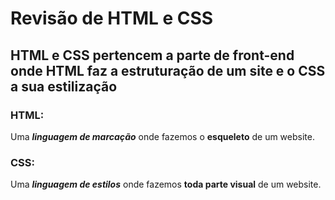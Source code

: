 # Revisão de HTML e CSS
 
 ## HTML e CSS pertencem a parte de front-end onde HTML faz a estruturação de um site e o CSS a sua estilização

 ### HTML:

 Uma ***linguagem de marcação*** onde fazemos o **esqueleto** de um website.

 ### CSS:

Uma ***linguagem de estilos*** onde fazemos **toda parte visual** de um website.
